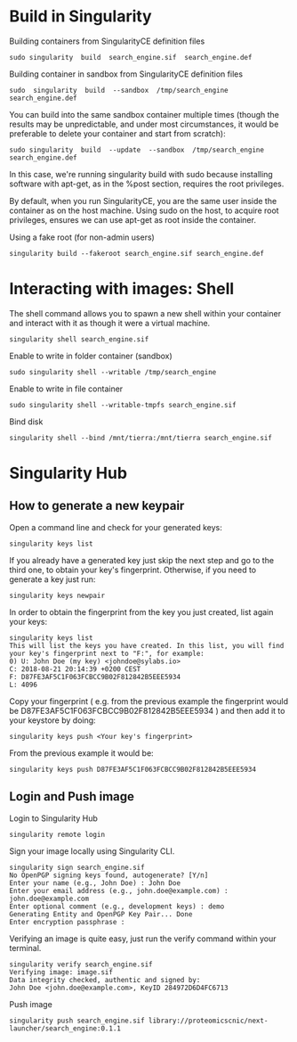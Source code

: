 # Build in Singularity

Building containers from SingularityCE definition files
```
sudo singularity  build  search_engine.sif  search_engine.def
```

Building container in sandbox from SingularityCE definition files
```
sudo  singularity  build  --sandbox  /tmp/search_engine    search_engine.def
```

You can build into the same sandbox container multiple times (though the results may be unpredictable, and under most circumstances, it would be preferable to delete your container and start from scratch):
```
sudo singularity  build  --update  --sandbox  /tmp/search_engine  search_engine.def
```


In this case, we're running singularity build with sudo because installing software with apt-get, as in the %post section, requires the root privileges.

By default, when you run SingularityCE, you are the same user inside the container as on the host machine. Using sudo on the host, to acquire root privileges, ensures we can use apt-get as root inside the container.

Using a fake root (for non-admin users)
```
singularity build --fakeroot search_engine.sif search_engine.def
```


# Interacting with images: Shell
The shell command allows you to spawn a new shell within your container and interact with it as though it were a virtual machine.

```
singularity shell search_engine.sif
```

Enable to write in folder container (sandbox)
```
sudo singularity shell --writable /tmp/search_engine
```

Enable to write in file container
```
sudo singularity shell --writable-tmpfs search_engine.sif
```

Bind disk
```
singularity shell --bind /mnt/tierra:/mnt/tierra search_engine.sif
```

# Singularity Hub

## How to generate a new keypair

Open a command line and check for your generated keys:
```
singularity keys list
```

If you already have a generated key just skip the next step and go to the third one, to obtain your key's fingerprint. Otherwise, if you need to generate a key just run:
```
singularity keys newpair
```

In order to obtain the fingerprint from the key you just created, list again your keys:
```
singularity keys list
This will list the keys you have created. In this list, you will find your key's fingerprint next to "F:", for example:
0) U: John Doe (my key) <johndoe@sylabs.io>
C: 2018-08-21 20:14:39 +0200 CEST
F: D87FE3AF5C1F063FCBCC9B02F812842B5EEE5934
L: 4096
```

Copy your fingerprint ( e.g. from the previous example the fingerprint would be D87FE3AF5C1F063FCBCC9B02F812842B5EEE5934 ) and then add it to your keystore by doing:
```
singularity keys push <Your key's fingerprint>
```

From the previous example it would be:
```
singularity keys push D87FE3AF5C1F063FCBCC9B02F812842B5EEE5934
```

## Login and Push image

Login to Singularity Hub
```
singularity remote login
```

Sign your image locally using Singularity CLI.
```
singularity sign search_engine.sif
No OpenPGP signing keys found, autogenerate? [Y/n]
Enter your name (e.g., John Doe) : John Doe
Enter your email address (e.g., john.doe@example.com) : john.doe@example.com
Enter optional comment (e.g., development keys) : demo
Generating Entity and OpenPGP Key Pair... Done
Enter encryption passphrase :
```

Verifying an image is quite easy, just run the verify command within your terminal.
```
singularity verify search_engine.sif
Verifying image: image.sif
Data integrity checked, authentic and signed by:
John Doe <john.doe@example.com>, KeyID 284972D6D4FC6713
```

Push image
```
singularity push search_engine.sif library://proteomicscnic/next-launcher/search_engine:0.1.1
```



